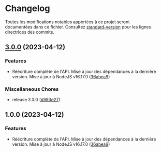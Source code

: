 # Changelog

Toutes les modifications notables apportées à ce projet seront documentées dans ce fichier. Consultez [standard-version](https://github.com/conventional-changelog/standard-version) pour les lignes directrices des commits.

## [3.0.0](https://github.com/bibudem/api-horaires/compare/v1.0.0...v3.0.0) (2023-04-12)


### Features

* Réécriture complète de l'API. Mise à jour des dépendances à la dernière version. Mise à jour à NodeJS v16.17.0 ([36abea9](https://github.com/bibudem/api-horaires/commit/36abea99993b85f452e9902f606fb931ecc74e37))


### Miscellaneous Chores

* release 3.0.0 ([d993e27](https://github.com/bibudem/api-horaires/commit/d993e27c94296f44f455f415aa31064f1d9e4b1f))

## 1.0.0 (2023-04-12)


### Features

* Réécriture complète de l'API. Mise à jour des dépendances à la dernière version. Mise à jour à NodeJS v16.17.0 ([36abea9](https://github.com/bibudem/api-horaires/commit/36abea99993b85f452e9902f606fb931ecc74e37))
